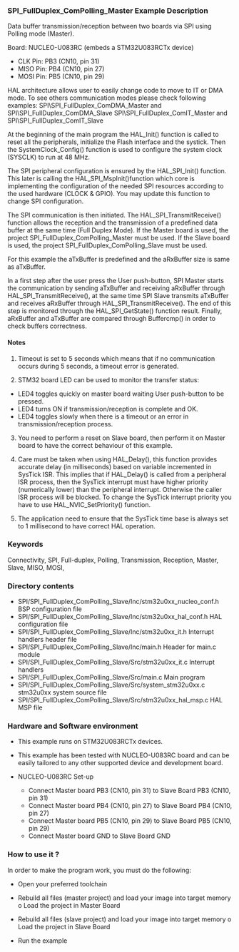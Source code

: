 ### <b>SPI_FullDuplex_ComPolling_Master Example Description</b>

Data buffer transmission/reception between two boards via SPI using Polling mode (Master).

Board: NUCLEO-U083RC (embeds a STM32U083RCTx device)

 - CLK Pin: PB3 (CN10, pin 31)
 - MISO Pin: PB4 (CN10, pin 27)
-  MOSI Pin: PB5 (CN10, pin 29)

HAL architecture allows user to easily change code to move to IT or DMA mode. 
To see others communication modes please check following examples:
SPI\SPI_FullDuplex_ComDMA_Master and SPI\SPI_FullDuplex_ComDMA_Slave
SPI\SPI_FullDuplex_ComIT_Master and SPI\SPI_FullDuplex_ComIT_Slave

At the beginning of the main program the HAL_Init() function is called to reset 
all the peripherals, initialize the Flash interface and the systick.
Then the SystemClock_Config() function is used to configure the system
clock (SYSCLK) to run at 48 MHz.

The SPI peripheral configuration is ensured by the HAL_SPI_Init() function.
This later is calling the HAL_SPI_MspInit()function which core is implementing
the configuration of the needed SPI resources according to the used hardware (CLOCK & 
GPIO). You may update this function to change SPI configuration.

The SPI communication is then initiated.
The HAL_SPI_TransmitReceive() function allows the reception and the 
transmission of a predefined data buffer at the same time (Full Duplex Mode).
If the Master board is used, the project SPI_FullDuplex_ComPolling_Master must be used.
If the Slave board is used, the project SPI_FullDuplex_ComPolling_Slave must be used.

For this example the aTxBuffer is predefined and the aRxBuffer size is same as aTxBuffer.

In a first step after the user press the User push-button, SPI Master starts the
communication by sending aTxBuffer and receiving aRxBuffer through 
HAL_SPI_TransmitReceive(), at the same time SPI Slave transmits aTxBuffer 
and receives aRxBuffer through HAL_SPI_TransmitReceive(). 
The end of this step is monitored through the HAL_SPI_GetState() function
result.
Finally, aRxBuffer and aTxBuffer are compared through Buffercmp() in order to 
check buffers correctness.  

#### <b>Notes</b>

 1. Timeout is set to 5 seconds which means that if no communication occurs during 5 seconds,
    a timeout error is generated.

 2. STM32 board LED can be used to monitor the transfer status:
 - LED4 toggles quickly on master board waiting User push-button to be pressed.
 - LED4 turns ON if transmission/reception is complete and OK.
 - LED4 toggles slowly when there is a timeout or an error in transmission/reception process.   

 3. You need to perform a reset on Slave board, then perform it on Master board
    to have the correct behaviour of this example.

 3. Care must be taken when using HAL_Delay(), this function provides accurate delay (in milliseconds)
    based on variable incremented in SysTick ISR. This implies that if HAL_Delay() is called from
    a peripheral ISR process, then the SysTick interrupt must have higher priority (numerically lower)
    than the peripheral interrupt. Otherwise the caller ISR process will be blocked.
    To change the SysTick interrupt priority you have to use HAL_NVIC_SetPriority() function.
      
 4. The application need to ensure that the SysTick time base is always set to 1 millisecond
    to have correct HAL operation.

### <b>Keywords</b>

Connectivity, SPI, Full-duplex, Polling, Transmission, Reception, Master, Slave, MISO, MOSI,

### <b>Directory contents</b>

  - SPI/SPI_FullDuplex_ComPolling_Slave/Inc/stm32u0xx_nucleo_conf.h     BSP configuration file
  - SPI/SPI_FullDuplex_ComPolling_Slave/Inc/stm32u0xx_hal_conf.h    HAL configuration file
  - SPI/SPI_FullDuplex_ComPolling_Slave/Inc/stm32u0xx_it.h          Interrupt handlers header file
  - SPI/SPI_FullDuplex_ComPolling_Slave/Inc/main.h                  Header for main.c module  
  - SPI/SPI_FullDuplex_ComPolling_Slave/Src/stm32u0xx_it.c          Interrupt handlers
  - SPI/SPI_FullDuplex_ComPolling_Slave/Src/main.c                  Main program
  - SPI/SPI_FullDuplex_ComPolling_Slave/Src/system_stm32u0xx.c      stm32u0xx system source file
  - SPI/SPI_FullDuplex_ComPolling_Slave/Src/stm32u0xx_hal_msp.c     HAL MSP file

### <b>Hardware and Software environment</b> 

  - This example runs on STM32U083RCTx devices.

  - This example has been tested with NUCLEO-U083RC board and can be
    easily tailored to any other supported device and development board.

  - NUCLEO-U083RC Set-up
    - Connect Master board PB3 (CN10, pin 31) to Slave Board PB3 (CN10, pin 31)
    - Connect Master board PB4 (CN10, pin 27) to Slave Board PB4 (CN10, pin 27)
    - Connect Master board PB5 (CN10, pin 29) to Slave Board PB5 (CN10, pin 29)
    - Connect Master board GND  to Slave Board GND

### <b>How to use it ?</b>

In order to make the program work, you must do the following:

 - Open your preferred toolchain 

 - Rebuild all files (master project) and load your image into target memory o Load the project in Master Board

 - Rebuild all files (slave project) and load your image into target memory o Load the project in Slave Board

 - Run the example

